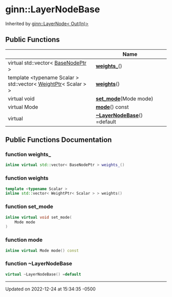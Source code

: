 # ginn::LayerNodeBase




Inherited by [ginn::LayerNode< Out(In)>](api/Classes/classginn_1_1_layer_node_3_01_out_07_in_08_4.md)

## Public Functions

<span class="api-table">

|                | Name           |
| -------------- | -------------- |
| virtual std::vector< [BaseNodePtr](api/Classes/classginn_1_1_ptr.md) > | **[weights_](api/Classes/classginn_1_1_layer_node_base.md#function-weights_)**() |
| template <typename Scalar \> <br>std::vector< [WeightPtr](api/Classes/classginn_1_1_ptr.md)< Scalar > > | **[weights](api/Classes/classginn_1_1_layer_node_base.md#function-weights)**() |
| virtual void | **[set_mode](api/Classes/classginn_1_1_layer_node_base.md#function-set_mode)**(Mode mode) |
| virtual Mode | **[mode](api/Classes/classginn_1_1_layer_node_base.md#function-mode)**() const |
| virtual | **[~LayerNodeBase](api/Classes/classginn_1_1_layer_node_base.md#function-~layernodebase)**() =default |


</span>

## Public Functions Documentation

### function weights_

```cpp
inline virtual std::vector< BaseNodePtr > weights_()
```


### function weights

```cpp
template <typename Scalar >
inline std::vector< WeightPtr< Scalar > > weights()
```


### function set_mode

```cpp
inline virtual void set_mode(
    Mode mode
)
```


### function mode

```cpp
inline virtual Mode mode() const
```


### function ~LayerNodeBase

```cpp
virtual ~LayerNodeBase() =default
```


-------------------------------

Updated on 2022-12-24 at 15:34:35 -0500